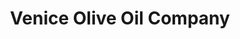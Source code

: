 ---
title: "Venice Olive Oil Company"
url: /colorado-springs/venice-olive-oil-company/
shop: Allgemein
---